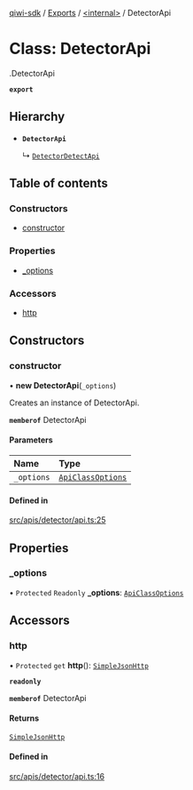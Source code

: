 [qiwi-sdk](../README.md) / [Exports](../modules.md) / [<internal\>](../modules/internal_.md) / DetectorApi

# Class: DetectorApi

[<internal>](../modules/internal_.md).DetectorApi

**`export`**

## Hierarchy

- **`DetectorApi`**

  ↳ [`DetectorDetectApi`](internal_.DetectorDetectApi.md)

## Table of contents

### Constructors

- [constructor](internal_.DetectorApi.md#constructor)

### Properties

- [\_options](internal_.DetectorApi.md#_options)

### Accessors

- [http](internal_.DetectorApi.md#http)

## Constructors

### constructor

• **new DetectorApi**(`_options`)

Creates an instance of DetectorApi.

**`memberof`** DetectorApi

#### Parameters

| Name | Type |
| :------ | :------ |
| `_options` | [`ApiClassOptions`](../interfaces/internal_.ApiClassOptions.md) |

#### Defined in

[src/apis/detector/api.ts:25](https://github.com/AlexXanderGrib/node-qiwi-sdk/blob/d0770ca/src/apis/detector/api.ts#L25)

## Properties

### \_options

• `Protected` `Readonly` **\_options**: [`ApiClassOptions`](../interfaces/internal_.ApiClassOptions.md)

## Accessors

### http

• `Protected` `get` **http**(): [`SimpleJsonHttp`](internal_.SimpleJsonHttp.md)

**`readonly`**

**`memberof`** DetectorApi

#### Returns

[`SimpleJsonHttp`](internal_.SimpleJsonHttp.md)

#### Defined in

[src/apis/detector/api.ts:16](https://github.com/AlexXanderGrib/node-qiwi-sdk/blob/d0770ca/src/apis/detector/api.ts#L16)
